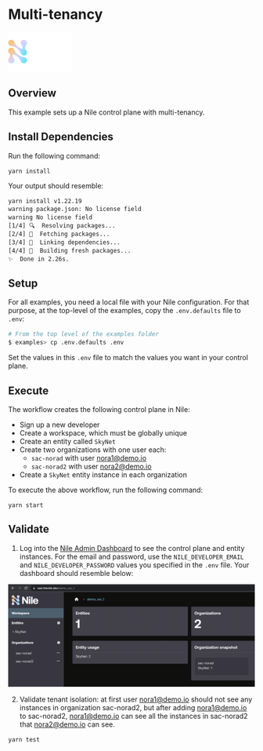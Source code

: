 # Multi-tenancy

![image](../images/Nile-text-logo.png)

## Overview

This example sets up a Nile control plane with multi-tenancy.

## Install Dependencies

Run the following command:

```
yarn install
```

Your output should resemble:

```bash
yarn install v1.22.19
warning package.json: No license field
warning No license field
[1/4] 🔍  Resolving packages...
[2/4] 🚚  Fetching packages...
[3/4] 🔗  Linking dependencies...
[4/4] 🔨  Building fresh packages...
✨  Done in 2.26s.
```

## Setup

For all examples, you need a local file with your Nile configuration.
For that purpose, at the top-level of the examples, copy the `.env.defaults` file to `.env`:

```bash
# From the top level of the examples folder
$ examples> cp .env.defaults .env
```

Set the values in this `.env` file to match the values you want in your control plane.


## Execute

The workflow creates the following control plane in Nile:

- Sign up a new developer
- Create a workspace, which must be globally unique
- Create an entity called `SkyNet`
- Create two organizations with one user each:
  - `sac-norad` with user nora1@demo.io
  - `sac-norad2` with user nora2@demo.io
- Create a `SkyNet` entity instance in each organization

To execute the above workflow, run the following command:

```
yarn start
```

## Validate

1. Log into the [Nile Admin Dashboard](https://nad.thenile.dev/) to see the control plane and entity instances.  For the email and password, use the `NILE_DEVELOPER_EMAIL` and `NILE_DEVELOPER_PASSWORD` values you specified in the `.env` file.  Your dashboard should resemble below:

![image](images/nad.png)

2. Validate tenant isolation: at first user nora1@demo.io should not see any instances in organization sac-norad2, but after adding nora1@demo.io to sac-norad2, nora1@demo.io can see all the instances in sac-norad2 that nora2@demo.io can see.

```
yarn test
```
